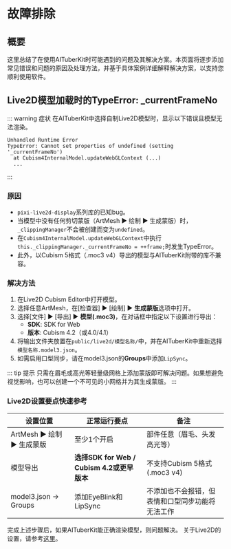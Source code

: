 # 故障排除

## 概要

这里总结了在使用AITuberKit时可能遇到的问题及其解决方案。本页面将逐步添加常见错误和问题的原因及处理方法，并基于具体案例详细解释解决方案，以支持您顺利使用软件。

## Live2D模型加载时的TypeError: \_currentFrameNo

::: warning 症状
在AITuberKit中选择自制Live2D模型时，显示以下错误且模型无法渲染。

```text
Unhandled Runtime Error
TypeError: Cannot set properties of undefined (setting '_currentFrameNo')
  at Cubism4InternalModel.updateWebGLContext (...)
  ...
```

:::

### 原因

- `pixi-live2d-display`系列库的已知bug。
- 当模型中没有任何剪切蒙版（ArtMesh ▶ 绘制 ▶ 生成蒙版）时，`_clippingManager`不会被创建而变为`undefined`。
- 在`Cubism4InternalModel.updateWebGLContext`中执行`this._clippingManager._currentFrameNo = ++frame;`时发生TypeError。
- 此外，以Cubism 5格式（.moc3 v4）导出的模型与AITuberKit附带的库不兼容。

### 解决方法

1. 在Live2D Cubism Editor中打开模型。
2. 选择任意ArtMesh，在[检查器] ▶ [绘制] ▶ **生成蒙版**选项中打开。
3. 选择[文件] ▶ [导出] ▶ **模型(.moc3)**，在对话框中指定以下设置进行导出：
   - **SDK**: SDK for Web
   - **版本**: Cubism 4.2（或4.0/4.1）
4. 将输出文件夹放置在`public/live2d/模型名称/`中，并在AITuberKit中重新选择`模型名称.model3.json`。
5. 如需启用口型同步，请在model3.json的**Groups**中添加`LipSync`。

::: tip 提示
只需在眉毛或高光等轻量级网格上添加蒙版即可解决问题。如果想避免视觉影响，也可以创建一个不可见的小网格并为其生成蒙版。
:::

### Live2D设置要点快速参考

| 设置位置                    | 正常运行要点                               | 备注                                             |
| --------------------------- | ------------------------------------------ | ------------------------------------------------ |
| ArtMesh ▶ 绘制 ▶ 生成蒙版 | 至少1个开启                                | 部件任意（眉毛、头发高光等）                     |
| 模型导出                    | **选择SDK for Web / Cubism 4.2或更早版本** | 不支持Cubism 5格式(.moc3 v4)                     |
| model3.json → Groups        | 添加EyeBlink和LipSync                      | 不添加也不会报错，但表情和口型同步功能将无法工作 |

完成上述步骤后，如果AITuberKit能正确渲染模型，则问题解决。
关于Live2D的设置，请参考[这里](character/live2d.md)。
